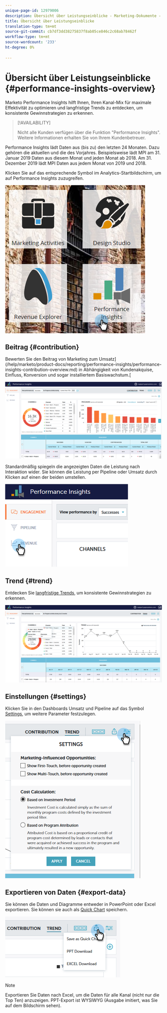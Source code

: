 ```yaml
---
unique-page-id: 12979006
description: Übersicht über Leistungseinblicke - Marketing-Dokumente - Produktdokumentation
title: Übersicht über Leistungseinblicke
translation-type: tm+mt
source-git-commit: cb7df3dd38275837f8ab05ce846c2c68ab78462f
workflow-type: tm+mt
source-wordcount: '233'
ht-degree: 0%

---
```



# Übersicht über Leistungseinblicke {#performance-insights-overview}

Marketo Performance Insights hilft Ihnen, Ihren Kanal-Mix für maximale Effektivität zu optimieren und langfristige Trends zu entdecken, um konsistente Gewinnstrategien zu erkennen.

>[!AVAILABILITY]
>
>Nicht alle Kunden verfügen über die Funktion &quot;Performance Insights&quot;. Weitere Informationen erhalten Sie von Ihrem Kundenbetreuer.

Performance Insights lädt Daten aus (bis zu) den letzten 24 Monaten. Dazu gehören die aktuellen und die des Vorjahres. Beispielsweise lädt MPI am 31. Januar 2019 Daten aus diesem Monat und jeden Monat ab 2018. Am 31. Dezember 2019 lädt MPI Daten aus jedem Monat von 2019 und 2018.

Klicken Sie auf das entsprechende Symbol im Analytics-Startbildschirm, um auf Performance Insights zuzugreifen.

![](assets/one.png)

## Beitrag {#contribution}

Bewerten Sie den Beitrag von Marketing zum Umsatz](/help/marketo/product-docs/reporting/performance-insights/performance-insights-contribution-overview.md) in Abhängigkeit von Kundenakquise, Einfluss, Konversion und sogar installiertem Basiswachstum.[

![](assets/two.png)

Standardmäßig spiegeln die angezeigten Daten die Leistung nach Interaktion wider. Sie können die Leistung per Pipeline oder Umsatz durch Klicken auf einen der beiden umstellen.

![](assets/3.png)

## Trend {#trend}

Entdecken Sie [langfristige Trends](/help/marketo/product-docs/reporting/performance-insights/performance-insights-trend-overview.md), um konsistente Gewinnstrategien zu erkennen.

![](assets/4.png)

## Einstellungen {#settings}

Klicken Sie in den Dashboards Umsatz und Pipeline auf das Symbol [Settings](/help/marketo/product-docs/reporting/performance-insights/performance-insights-settings.md), um weitere Parameter festzulegen.

![](assets/5.png)

## Exportieren von Daten {#export-data}

Sie können die Daten und Diagramme entweder in PowerPoint oder Excel exportieren. Sie können sie auch als [Quick Chart](/help/marketo/product-docs/reporting/performance-insights/performance-insights-quick-charts.md) speichern.

![](assets/6.png)

>[!NOTE]
>
>Exportieren Sie Daten nach Excel, um die Daten für alle Kanal (nicht nur die Top Ten) anzuzeigen. PPT-Export ist WYSIWYG (Ausgabe imitiert, was Sie auf dem Bildschirm sehen).
